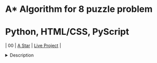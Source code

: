 # A* Algorithm for 8 puzzle problem
# Python, HTML/CSS, PyScript


| 00 | [A Star](https://github.com/Khanh-BangPham/A-star-algorithm-for-8-puzzle-problem) | [Live Project](https://a-star-algorithm-for-8-puzzle-problem.netlify.app/) |

<details>
<summary>Description</summary>

 Áp dụng thuật toán A* giải quyết bài toán 8 ô chữ với các yêu cầu sau:
1. viết thuật toán dưới dạng hàm, với tên hàm taciAstar  
2. dữ liệu đầu vào:
- dữ liệu được đọc vào từ file (xem file đính kèm)
3. dữ liệu đầu ra: 
- hình vẽ minh hoạ các bước xét trạng thái (tương tự như hình đính kèm, nhớ ghi kèm thông tin f(n), g(n), h(n) cho từng trạng thái) và đường đi từ trạng thái xuất phát tới trạng thái xuất phát, hình vẽ được lưu vào file.
4. viết hàm main để kiểm thử thuật toán 
  
<details>
<summary>Git Clone Repository</summary>
  
 1. Clone Repository by Git Bash ( git clone https://github.com/Khanh-BangPham/A-star-algorithm-for-8-puzzle-problem.git )
 2. Run website
 3. Upload taci.txt file

